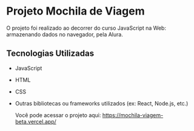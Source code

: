 # Projeto Mochila de Viagem

O projeto foi realizado ao decorrer do curso JavaScript na Web: armazenando dados no navegador, pela Alura.

## Tecnologias Utilizadas

- JavaScript
- HTML
- CSS
- Outras bibliotecas ou frameworks utilizados (ex: React, Node.js, etc.)

  Você pode acessar o projeto aqui:
  https://mochila-viagem-beta.vercel.app/
